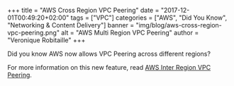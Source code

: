 +++
title = "AWS Cross Region VPC Peering"
date = "2017-12-01T00:49:20+02:00"
tags = ["VPC"]
categories = ["AWS", "Did You Know", "Networking & Content Delivery"]
banner = "img/blog/aws-cross-region-vpc-peering.png"
alt = "AWS Multi Region VPC Peering"
author = "Veronique Robitaille"
+++

Did you know AWS now allows VPC Peering across different regions?

For more information on this new feature, read <a href="https://aws.amazon.com/about-aws/whats-new/2017/11/announcing-support-for-inter-region-vpc-peering/" target="_blank">AWS Inter Region VPC Peering</a>.
